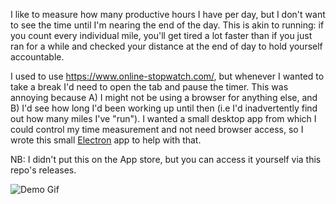 I like to measure how many productive hours I have per day, but I don't want to see the time until I'm nearing the end of the day. This is akin to running: if you count every individual mile, you'll get tired a lot faster than if you just ran for a while and checked your distance at the end of day to hold yourself accountable.

I used to use https://www.online-stopwatch.com/, but whenever I wanted to take a break I'd need to open the tab and pause the timer. This was annoying because A) I might not be using a browser for anything else, and B) I'd see how long I'd been working up until then (i.e I'd inadvertently find out how many miles I've "run"). I wanted a small desktop app from which I could control my time measurement and not need browser access, so I wrote this small [Electron](https://www.electronjs.org/) app to help with that.

NB: I didn't put this on the App store, but you can access it yourself via this repo's releases.

![Demo Gif](productivity_timer_demo.gif)
